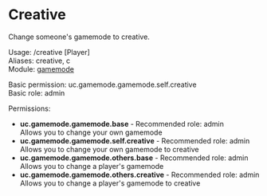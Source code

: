 Creative
====
Change someone's gamemode to creative.

Usage: /creative \[Player\]<br>
Aliases: creative, c<br>
Module: [gamemode](../modules/gamemode.md)<br>

Basic permission: uc.gamemode.gamemode.self.creative<br>
Basic role: admin<br>

Permissions: <br>
* **uc.gamemode.gamemode.base** - Recommended role: admin<br>Allows you to change your own gamemode
* **uc.gamemode.gamemode.self.creative** - Recommended role: admin<br>Allows you to change your own gamemode to creative
* **uc.gamemode.gamemode.others.base** - Recommended role: admin<br>Allows you to change a player's gamemode
* **uc.gamemode.gamemode.others.creative** - Recommended role: admin<br>Allows you to change a player's gamemode to creative
